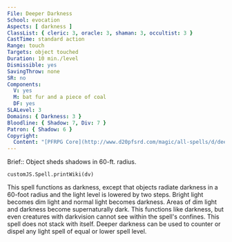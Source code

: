 ```yaml
---
File: Deeper Darkness
School: evocation
Aspects: [ darkness ]
ClassList: { cleric: 3, oracle: 3, shaman: 3, occultist: 3 }
CastTime: standard action
Range: touch
Targets: object touched
Duration: 10 min./level
Dismissible: yes
SavingThrow: none
SR: no
Components:
  V: yes
  M: bat fur and a piece of coal
  DF: yes
SLALevel: 3
Domains: { Darkness: 3 }
Bloodline: { Shadow: 7, Div: 7 }
Patron: { Shadow: 6 }
Copyright:
  Content: "[PFRPG Core](http://www.d20pfsrd.com/magic/all-spells/d/deeper-darkness)"
---
```

Brief:: Object sheds shadows in 60-ft. radius.

```dataviewjs
customJS.Spell.printWiki(dv)
```

This spell functions as darkness, except that objects radiate darkness in a 60-foot radius and the light level is lowered by two steps. Bright light becomes dim light and normal light becomes darkness. Areas of dim light and darkness become supernaturally dark. This functions like darkness, but even creatures with darkvision cannot see within the spell's confines. This spell does not stack with itself. Deeper darkness can be used to counter or dispel any light spell of equal or lower spell level.
